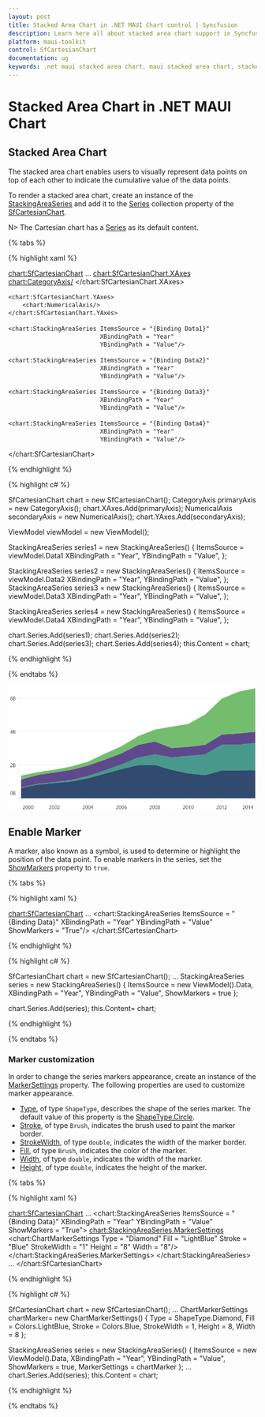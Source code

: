 ```yaml
---
layout: post
title: Stacked Area Chart in .NET MAUI Chart control | Syncfusion
description: Learn here all about stacked area chart support in Syncfusion .NET MAUI Chart (SfCartesianChart) control.
platform: maui-toolkit
control: SfCartesianChart
documentation: ug
keywords: .net maui stacked area chart, maui stacked area chart, stacked area chart customization .net maui, syncfusion maui stacked area chart, cartesian stacked area chart maui, .net maui chart stacked area visualization, .net maui cumulative area chart.
---
```


# Stacked Area Chart in .NET MAUI Chart

## Stacked Area Chart

The stacked area chart enables users to visually represent data points on top of each other to indicate the cumulative value of the data points.

To render a stacked area chart, create an instance of the [StackingAreaSeries](https://help.syncfusion.com/cr/maui-toolkit/Syncfusion.Maui.Toolkit.Charts.StackingAreaSeries.html) and add it to the [Series](https://help.syncfusion.com/cr/maui-toolkit/Syncfusion.Maui.Toolkit.Charts.SfCartesianChart.html#Syncfusion_Maui_Toolkit_Charts_SfCartesianChart_Series) collection property of the [SfCartesianChart](https://help.syncfusion.com/cr/maui-toolkit/Syncfusion.Maui.Toolkit.Charts.SfCartesianChart.html).

N> The Cartesian chart has a [Series](https://help.syncfusion.com/cr/maui-toolkit/Syncfusion.Maui.Toolkit.Charts.SfCartesianChart.html#Syncfusion_Maui_Toolkit_Charts_SfCartesianChart_Series) as its default content.

{% tabs %}

{% highlight xaml %}

<chart:SfCartesianChart>
    ...
    <chart:SfCartesianChart.XAxes>
        <chart:CategoryAxis/>
    </chart:SfCartesianChart.XAxes>

    <chart:SfCartesianChart.YAxes>
        <chart:NumericalAxis/>
    </chart:SfCartesianChart.YAxes>

    <chart:StackingAreaSeries ItemsSource = "{Binding Data1}"
                              XBindingPath = "Year"
                              YBindingPath = "Value"/>        

    <chart:StackingAreaSeries ItemsSource = "{Binding Data2}"
                              XBindingPath = "Year"
                              YBindingPath = "Value"/>         

    <chart:StackingAreaSeries ItemsSource = "{Binding Data3}"
                              XBindingPath = "Year"
                              YBindingPath = "Value"/>         

    <chart:StackingAreaSeries ItemsSource = "{Binding Data4}"
                              XBindingPath = "Year"
                              YBindingPath = "Value"/>         
</chart:SfCartesianChart>


{% endhighlight %}

{% highlight c# %}

SfCartesianChart chart = new SfCartesianChart();
CategoryAxis primaryAxis = new CategoryAxis();
chart.XAxes.Add(primaryAxis);
NumericalAxis secondaryAxis = new NumericalAxis();
chart.YAxes.Add(secondaryAxis);

ViewModel viewModel = new ViewModel();

StackingAreaSeries series1 = new  StackingAreaSeries()
{
    ItemsSource = viewModel.Data1
    XBindingPath = "Year",
    YBindingPath = "Value",
};

StackingAreaSeries series2 = new StackingAreaSeries()
{
    ItemsSource = viewModel.Data2
    XBindingPath = "Year",
    YBindingPath = "Value",
};
StackingAreaSeries series3 = new StackingAreaSeries()
{
    ItemsSource = viewModel.Data3
    XBindingPath = "Year",
    YBindingPath = "Value",
};

StackingAreaSeries series4 = new StackingAreaSeries()
{
    ItemsSource = viewModel.Data4
    XBindingPath = "Year",
    YBindingPath = "Value",
};

chart.Series.Add(series1);
chart.Series.Add(series2);     
chart.Series.Add(series3); 
chart.Series.Add(series4); 
this.Content = chart;

{% endhighlight %}

{% endtabs %}

![Stacking Area Chart in .NET MAUI Cartesian Charts.](chart-types-images\net-maui-cartesian-charts-stacked-area-chart.png)

## Enable Marker

A marker, also known as a symbol, is used to determine or highlight the position of the data point. To enable markers in the series, set the [ShowMarkers](https://help.syncfusion.com/cr/maui-toolkit/Syncfusion.Maui.Toolkit.Charts.StackingAreaSeries.html#Syncfusion_Maui_Toolkit_Charts_StackingAreaSeries_ShowMarkers) property to `true`.

{% tabs %}

{% highlight xaml %}

<chart:SfCartesianChart>
    ...
    <chart:StackingAreaSeries ItemsSource = "{Binding Data}"
                              XBindingPath = "Year"
                              YBindingPath = "Value"
                              ShowMarkers = "True"/>
</chart:SfCartesianChart>

{% endhighlight %}

{% highlight c# %}

SfCartesianChart chart = new SfCartesianChart();
...
StackingAreaSeries series = new StackingAreaSeries()
{
    ItemsSource = new ViewModel().Data,
    XBindingPath = "Year",
    YBindingPath = "Value",
    ShowMarkers = true
};

chart.Series.Add(series);
this.Content= chart;

{% endhighlight %}

{% endtabs %}

### Marker customization

In order to change the series markers appearance, create an instance of the [MarkerSettings](https://help.syncfusion.com/cr/maui-toolkit/Syncfusion.Maui.Toolkit.Charts.StackingAreaSeries.html#Syncfusion_Maui_Toolkit_Charts_StackingAreaSeries_MarkerSettings) property. The following properties are used to customize marker appearance.

* [Type](https://help.syncfusion.com/cr/maui-toolkit/Syncfusion.Maui.Toolkit.Charts.ChartMarkerSettings.html#Syncfusion_Maui_Toolkit_Charts_ChartMarkerSettings_Type), of type `ShapeType`, describes the shape of the series marker. The default value of this property is the [ShapeType.Circle](https://help.syncfusion.com/cr/maui-toolkit/Syncfusion.Maui.Toolkit.Charts.ShapeType.html#Syncfusion_Maui_Toolkit_Charts_ShapeType_Circle).
* [Stroke](https://help.syncfusion.com/cr/maui-toolkit/Syncfusion.Maui.Toolkit.Charts.ChartMarkerSettings.html#Syncfusion_Maui_Toolkit_Charts_ChartMarkerSettings_Stroke), of type `Brush`, indicates the brush used to paint the marker border.
* [StrokeWidth](https://help.syncfusion.com/cr/maui-toolkit/Syncfusion.Maui.Toolkit.Charts.ChartMarkerSettings.html#Syncfusion_Maui_Toolkit_Charts_ChartMarkerSettings_StrokeWidth), of type `double`, indicates the width of the marker border.
* [Fill](https://help.syncfusion.com/cr/maui-toolkit/Syncfusion.Maui.Toolkit.Charts.ChartMarkerSettings.html#Syncfusion_Maui_Toolkit_Charts_ChartMarkerSettings_Fill), of type `Brush`, indicates the color of the marker.
* [Width](https://help.syncfusion.com/cr/maui-toolkit/Syncfusion.Maui.Toolkit.Charts.ChartMarkerSettings.html#Syncfusion_Maui_Toolkit_Charts_ChartMarkerSettings_Width), of type `double`, indicates the width of the marker.
* [Height](https://help.syncfusion.com/cr/maui-toolkit/Syncfusion.Maui.Toolkit.Charts.ChartMarkerSettings.html#Syncfusion_Maui_Toolkit_Charts_ChartMarkerSettings_Height), of type `double`, indicates the height of the marker.

{% tabs %}

{% highlight xaml %}

<chart:SfCartesianChart>
    ...
    <chart:StackingAreaSeries ItemsSource = "{Binding Data}"
                              XBindingPath = "Year"
                              YBindingPath = "Value"
                              ShowMarkers = "True">
        <chart:StackingAreaSeries.MarkerSettings>
            <chart:ChartMarkerSettings Type = "Diamond"
                                       Fill = "LightBlue"
                                       Stroke = "Blue"
                                       StrokeWidth = "1"
                                       Height = "8"
                                       Width = "8"/>
        </chart:StackingAreaSeries.MarkerSettings>
    </chart:StackingAreaSeries>
    ...
</chart:SfCartesianChart>

{% endhighlight %}

{% highlight c# %}

SfCartesianChart chart = new SfCartesianChart();
...
ChartMarkerSettings chartMarker= new ChartMarkerSettings()
{
    Type = ShapeType.Diamond,
    Fill = Colors.LightBlue,
    Stroke = Colors.Blue,
    StrokeWidth = 1,
    Height = 8,
    Width = 8
};

StackingAreaSeries series = new StackingAreaSeries()
{
    ItemsSource = new ViewModel().Data,
    XBindingPath = "Year",
    YBindingPath = "Value",
    ShowMarkers = true,
    MarkerSettings = chartMarker
};
...
chart.Series.Add(series);
this.Content = chart;

{% endhighlight %}

{% endtabs %}